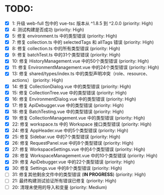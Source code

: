 # TODO:

- [x] 1: 升级 web-full 包中的 vue-tsc 版本从 ^1.8.5 到 ^2.0.0 (priority: High)
- [x] 4: 测试构建是否成功 (priority: High)
- [x] 5: 修复 environment.ts 中的类型错误 (priority: High)
- [x] 7: 修复 collection.ts 中的 selectedTags 和 allTags 错误 (priority: High)
- [x] 8: 修复 collection.ts 中的所有类型错误 (priority: High)
- [x] 9: 修复 batchTest.ts 中的31个类型错误 (priority: High)
- [x] 10: 修复 HistoryManagement.vue 中的50个类型错误 (priority: High)
- [x] 11: 修复 EnvironmentManagement.vue 中的24个类型错误 (priority: High)
- [x] 13: 修复 shared/types/index.ts 中的类型声明冲突（role、resource、actions） (priority: High)
- [x] 14: 修复 CollectionDialog.vue 中的类型错误 (priority: High)
- [x] 15: 修复 CollectionTree.vue 中的类型错误 (priority: High)
- [x] 16: 修复 EnvironmentDialog.vue 中的类型错误 (priority: High)
- [x] 17: 修复 ApiDebugger.vue 中的类型错误 (priority: High)
- [x] 18: 修复 BatchTesting.vue 中的类型错误 (priority: High)
- [x] 19: 修复 CollectionManagement.vue 中的类型错误 (priority: High)
- [x] 22: 修复 workspace.ts 中的 Workspace 接口类型错误 (priority: High)
- [x] 24: 修复 AppHeader.vue 中的5个类型错误 (priority: High)
- [x] 25: 修复 Sidebar.vue 中的7个类型错误 (priority: High)
- [x] 26: 修复 RequestPanel.vue 中的8个类型错误 (priority: High)
- [x] 27: 修复 WorkspaceSettings.vue 中的4个类型错误 (priority: High)
- [x] 28: 修复 WorkspaceManagement.vue 中的10个类型错误 (priority: High)
- [x] 29: 修复 ApiDebugger.vue 中的22个类型错误 (priority: High)
- [x] 30: 修复 Settings.vue 中的8个类型错误 (priority: High)
- [ ] 31: 修复其他剩余文件中的类型错误 (**IN PROGRESS**) (priority: High)
- [ ] 21: 最终构建测试验证所有错误已修复 (priority: High)
- [ ] 20: 清理未使用的导入和变量 (priority: Medium)
